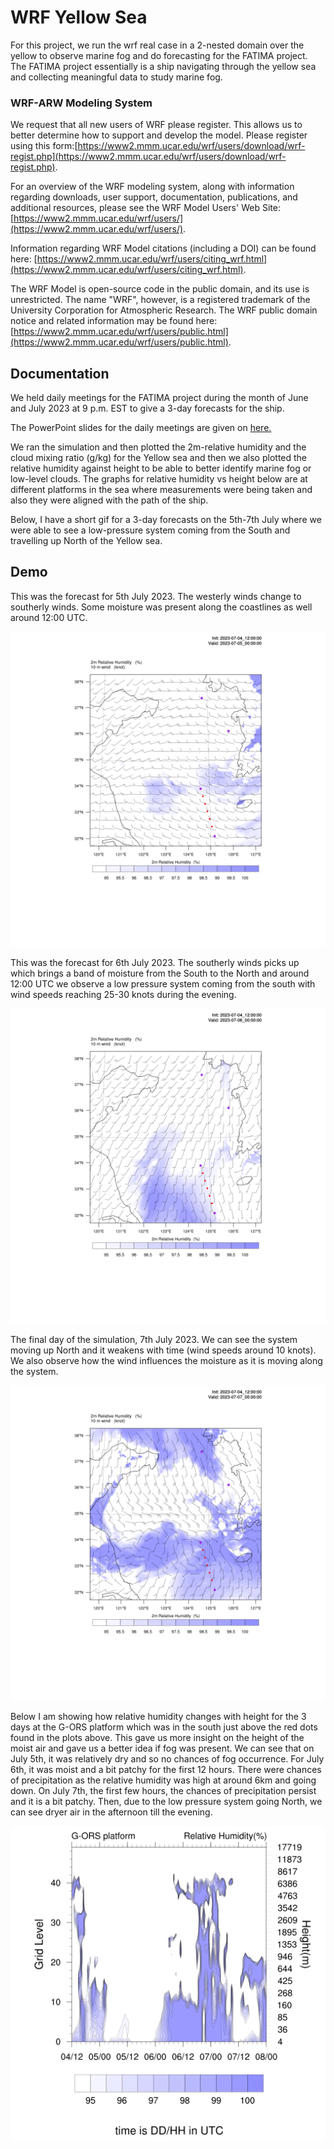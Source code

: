 
# WRF Yellow Sea

For this project, we run the wrf real case in a 2-nested domain over the yellow to observe marine fog and do forecasting for the FATIMA project. The FATIMA project essentially is a ship navigating through the yellow sea and collecting meaningful data to study marine fog.

### WRF-ARW Modeling System  ###

We request that all new users of WRF please register. This allows us to better determine how to support and develop the model. Please register using this form:[https://www2.mmm.ucar.edu/wrf/users/download/wrf-regist.php](https://www2.mmm.ucar.edu/wrf/users/download/wrf-regist.php).

For an overview of the WRF modeling system, along with information regarding downloads, user support, documentation, publications, and additional resources, please see the WRF Model Users' Web Site: [https://www2.mmm.ucar.edu/wrf/users/](https://www2.mmm.ucar.edu/wrf/users/).
 
Information regarding WRF Model citations (including a DOI) can be found here: [https://www2.mmm.ucar.edu/wrf/users/citing_wrf.html](https://www2.mmm.ucar.edu/wrf/users/citing_wrf.html).

The WRF Model is open-source code in the public domain, and its use is unrestricted. The name "WRF", however, is a registered trademark of the University Corporation for Atmospheric Research. The WRF public domain notice and related information may be found here: [https://www2.mmm.ucar.edu/wrf/users/public.html](https://www2.mmm.ucar.edu/wrf/users/public.html).



## Documentation

We held daily meetings for the FATIMA project during the month of June and July 2023 at 9 p.m. EST to give a 3-day forecasts for the ship. 

The PowerPoint slides for the daily meetings are given on [here.](http://www.yorku.ca/pat/FATIMA-WRF/Yellow%20Sea%20daily%20forecasts/index.html)

We ran the simulation and then plotted the 2m-relative humidity and the cloud mixing ratio (g/kg) for the Yellow sea and then we also plotted the relative humidity against height to be able to better identify marine fog or low-level clouds. The graphs for relative humidity vs height below are at different platforms in the sea where measurements were being taken and also they were aligned with the path of the ship. 

Below, I have a short gif for a 3-day forecasts on the 5th-7th July where we were able to see a low-pressure system coming from the South and travelling up North of the Yellow sea.  


## Demo

This was the forecast for 5th July 2023. The westerly winds change to southerly winds. Some moisture was present along the coastlines as well around 12:00 UTC.

![](https://github.com/Piyush-T31/WRF_Projects_YellowSea/blob/6fa76b932cc7de44d3581663978368fc5b2b79b5/test/em_real/RHD1.gif)


This was the forecast for 6th July 2023. The southerly winds picks up which brings a band of moisture from the South to the North and around 12:00 UTC we observe a low pressure system coming from the south with wind speeds reaching 25-30 knots during the evening.

![](https://github.com/Piyush-T31/WRF_Projects_YellowSea/blob/b57b7a4b5da60721750cd2df26e8e77e97f9db4b/test/em_real/RHD2.gif)

The final day of the simulation, 7th July 2023. We can see the system moving up North and it weakens with time (wind speeds around 10 knots). We also observe how the wind influences the moisture as it is moving along the system.

![](https://github.com/Piyush-T31/WRF_Projects_YellowSea/blob/b57b7a4b5da60721750cd2df26e8e77e97f9db4b/test/em_real/RHD3.gif)

Below I am showing how relative humidity changes with height for the 3 days at the G-ORS platform which was in the south just above the red dots found in the plots above. This gave us more insight on the height of the moist air and gave us a better idea if fog was present. We can see that on July 5th, it was relatively dry and so no chances of fog occurrence. For July 6th, it was moist and a bit patchy for the first 12 hours. There were chances of precipitation as the relative humidity was high at around 6km and going down. On July 7th, the first few hours, the chances of precipitation persist and it is a bit patchy. Then, due to the low pressure system going North, we can see dryer air in the afternoon till the evening. 

![](https://github.com/Piyush-T31/WRF_Projects_YellowSea/blob/b57b7a4b5da60721750cd2df26e8e77e97f9db4b/test/em_real/RHG-ORS.png)